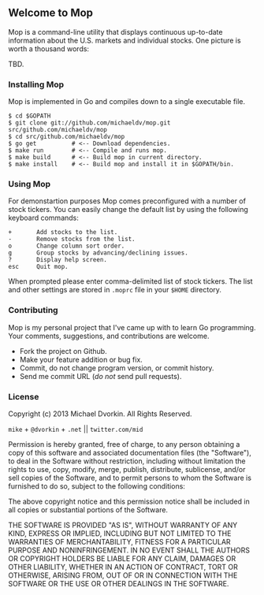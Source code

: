 ## Welcome to Mop ##
Mop is a command-line utility that displays continuous up-to-date
information about the U.S. markets and individual stocks. One picture
is worth a thousand words:

TBD.

### Installing Mop ###
Mop is implemented in Go and compiles down to a single executable file.

    $ cd $GOPATH
    $ git clone git://github.com/michaeldv/mop.git src/github.com/michaeldv/mop
    $ cd src/github.com/michaeldv/mop
    $ go get          # <-- Download dependencies.
    $ make run        # <-- Compile and runs mop.
    $ make build      # <-- Build mop in current directory.
    $ make install    # <-- Build mop and install it in $GOPATH/bin.


### Using Mop ###
For demonstartion purposes Mop comes preconfigured with a number of
stock tickers. You can easily change the default list by using the
following keyboard commands:

    +       Add stocks to the list.
    -       Remove stocks from the list.
    o       Change column sort order.
    g       Group stocks by advancing/declining issues.
    ?       Display help screen.
    esc     Quit mop.

When prompted please enter comma-delimited list of stock tickers. The
list and other settings are stored in ``.moprc`` file in your ``$HOME``
directory.


### Contributing ###
Mop is my personal project that I've came up with to learn Go programming.
Your comments, suggestions, and contributions are welcome.

* Fork the project on Github.
* Make your feature addition or bug fix.
* Commit, do not change program version, or commit history.
* Send me commit URL (*do not* send pull requests).


### License ###
Copyright (c) 2013 Michael Dvorkin. All Rights Reserved.

`mike` + `@dvorkin` + `.net` || `twitter.com/mid`

Permission is hereby granted, free of charge, to any person obtaining
a copy of this software and associated documentation files (the
"Software"), to deal in the Software without restriction, including
without limitation the rights to use, copy, modify, merge, publish,
distribute, sublicense, and/or sell copies of the Software, and to
permit persons to whom the Software is furnished to do so, subject to
the following conditions:

The above copyright notice and this permission notice shall be
included in all copies or substantial portions of the Software.

THE SOFTWARE IS PROVIDED "AS IS", WITHOUT WARRANTY OF ANY KIND,
EXPRESS OR IMPLIED, INCLUDING BUT NOT LIMITED TO THE WARRANTIES OF
MERCHANTABILITY, FITNESS FOR A PARTICULAR PURPOSE AND
NONINFRINGEMENT. IN NO EVENT SHALL THE AUTHORS OR COPYRIGHT HOLDERS BE
LIABLE FOR ANY CLAIM, DAMAGES OR OTHER LIABILITY, WHETHER IN AN ACTION
OF CONTRACT, TORT OR OTHERWISE, ARISING FROM, OUT OF OR IN CONNECTION
WITH THE SOFTWARE OR THE USE OR OTHER DEALINGS IN THE SOFTWARE.
